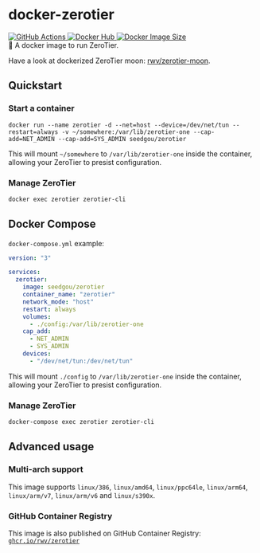 # docker-zerotier

<a href="https://github.com/rwv/docker-zerotier/actions">
    <img src="https://img.shields.io/github/workflow/status/rwv/docker-zerotier/Docker" alt="GitHub Actions" />
</a>
<a href="https://hub.docker.com/r/seedgou/zerotier">
    <img src="https://img.shields.io/docker/pulls/seedgou/zerotier" alt="Docker Hub" />
    <img src="https://img.shields.io/docker/image-size/seedgou/zerotier/latest" alt="Docker Image Size" />
</a>
<br>
🐳 A docker image to run ZeroTier.

Have a look at dockerized ZeroTier moon: [rwv/zerotier-moon](https://github.com/rwv/docker-zerotier-moon).

## Quickstart

### Start a container

```
docker run --name zerotier -d --net=host --device=/dev/net/tun --restart=always -v ~/somewhere:/var/lib/zerotier-one --cap-add=NET_ADMIN --cap-add=SYS_ADMIN seedgou/zerotier
```

This will mount `~/somewhere` to `/var/lib/zerotier-one` inside the container, allowing your ZeroTier to presist configuration.

### Manage ZeroTier

``` bash
docker exec zerotier zerotier-cli
```

## Docker Compose

`docker-compose.yml` example:

``` YAML
version: "3"

services:
  zerotier:
    image: seedgou/zerotier
    container_name: "zerotier"
    network_mode: "host"
    restart: always
    volumes:
      - ./config:/var/lib/zerotier-one
    cap_add:
      - NET_ADMIN
      - SYS_ADMIN
    devices:
      - "/dev/net/tun:/dev/net/tun"
```

This will mount `./config` to `/var/lib/zerotier-one` inside the container, allowing your ZeroTier to presist configuration.

### Manage ZeroTier

``` bash
docker-compose exec zerotier zerotier-cli
```

## Advanced usage

### Multi-arch support

This image supports `linux/386`, `linux/amd64`, `linux/ppc64le`, `linux/arm64`, `linux/arm/v7`, `linux/arm/v6` and `linux/s390x`.

### GitHub Container Registry

This image is also published on GitHub Container Registry: [`ghcr.io/rwv/zerotier`](https://ghcr.io/rwv/zerotier)